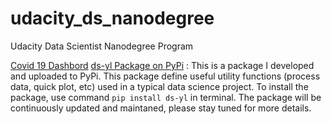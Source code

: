 # udacity_ds_nanodegree
Udacity Data Scientist Nanodegree Program

[Covid 19 Dashbord](https://covid19-yl.herokuapp.com/)
[ds-yl Package on PyPi](https://pypi.org/project/ds-yl/0.1/) : This is a package I developed and uploaded to PyPi. This package define useful utility functions (process data, quick plot, etc) used in a typical data science project. To install the package, use command `pip install ds-yl` in terminal. The package will be continuously updated and maintaned, please stay tuned for more details.
